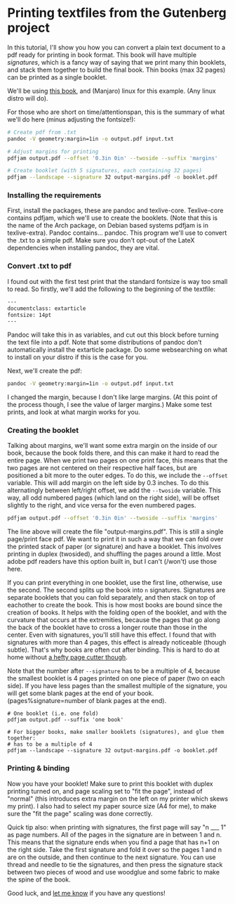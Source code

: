 # Printing textfiles from the Gutenberg project
In this tutorial, I'll show you how you can convert a plain text document to a pdf ready for printing in book format.
This book will have multiple _signatures_, which is a fancy way of saying that we print many thin booklets, and stack
them together to build the final book. Thin books (max 32 pages) can be printed as a single booklet.

We'll be using [this book](https://www.gutenberg.org/files/1717/1717-0.txt), and (Manjaro) linux for this example. (Any 
linux distro will do).

For those who are short on time/attentionspan, this is the summary of what we'll do here (minus adjusting the fontsize!):
```bash
# Create pdf from .txt
pandoc -V geometry:margin=1in -o output.pdf input.txt 

# Adjust margins for printing
pdfjam output.pdf --offset '0.3in 0in' --twoside --suffix 'margins'

# Create booklet (with 5 signatures, each containing 32 pages)
pdfjam --landscape --signature 32 output-margins.pdf -o booklet.pdf
```

### Installing the requirements
First, install the packages, these are pandoc and texlive-core. Texlive-core contains pdfjam, which we'll use to create
the booklets. (Note that this is the name of the Arch package, on Debian based systems pdfjam is in texlive-extra).
Pandoc contains... pandoc. This program we'll use to convert the .txt to a simple pdf. Make sure you don't opt-out of the LateX dependencies when installing pandoc, they are vital. 

### Convert .txt to pdf
I found out with the first test print that the standard fontsize is way too small to read. So firstly, we'll add the following 
to the beginning of the textfile:

```bash
---
documentclass: extarticle
fontsize: 14pt
---
```

Pandoc will take this in as variables, and cut out this block before turning the text file into a pdf. Note that some distributions of pandoc don't automatically install the extarticle package. Do some websearching on what to install on your distro if this is the case for you.

Next, we'll create the pdf:

```bash
pandoc -V geometry:margin=1in -o output.pdf input.txt 
```

I changed the margin, because I don't like large margins. (At this point of the process though, I see the value of larger margins.)
Make some test prints, and look at what margin works for you.

### Creating the booklet
Talking about margins, we'll want some extra margin on the inside of our book, because the book folds there, and this can
make it hard to read the entire page. When we print two pages on one print face, this
means that the two pages are not centered on their respective half faces, but are positioned a bit more to the outer edges.
To do this, we include the `--offset` variable. This will add margin on the left side by 0.3 inches. To do this alternatingly 
between left/right offset, we add the `--twoside` variable. This way, all odd numbered pages (which land on the right side), will
be offset slightly to the right, and vice versa for the even numbered pages.

```bash
pdfjam output.pdf --offset '0.3in 0in' --twoside --suffix 'margins'
```

The line above will create the file "output-margins.pdf". This is still a single page/print face pdf. We want to print it in 
such a way that we can fold over the printed stack of paper (or signature) and have a booklet. This involves printing in duplex (twosided), and 
shuffling the pages around a little. Most adobe pdf readers have this option built in, but I can't (/won't) use those here.

If you can print everything in one booklet, use the first line, otherwise, use the second. The second splits up the book into `n` 
signatures. Signatures are separate booklets that you can fold separately, and then stack on top of eachother to create the book.
This is how most books are bound since the creation of books. It helps with the folding open of the booklet, and with the curvature
that occurs at the extremities, because the pages that go along the back of the booklet have to cross a longer route than those 
in the center. Even with signatures, you'll still have this effect. I found that with signatures with more than 4 pages, this 
effect is already noticeable (though subtle). That's why books are often cut after binding. This is hard to do at home without 
[a hefty page cutter though](http://www.dwrolvink.com/md/img/papercutter.jpg). 

Note that the number after `--signature` has to be
a multiple of 4, because the smallest booklet is 4 pages printed on one piece of paper (two on each side). If you have less pages 
than the smallest multiple of the signature, you will get some blank pages at the end of your book. (pages%signature=number of 
blank pages at the end).

```
# One booklet (i.e. one fold)
pdfjam output.pdf --suffix 'one book'

# For bigger books, make smaller booklets (signatures), and glue them together:
# has to be a multiple of 4
pdfjam --landscape --signature 32 output-margins.pdf -o booklet.pdf
```
### Printing & binding
Now you have your booklet! Make sure to print this booklet with duplex printing turned on, and page scaling set to "fit the page",
instead of "normal" (this introduces extra margin on the left on my printer which skews my print). I also had to select my paper
source size (A4 for me), to make sure the "fit the page" scaling was done correctly.

Quick tip also: when printing with signatures, the first page will say "n ___ 1" as page numbers. All of the pages in the signature are in between 1 and n. This means that the signature
ends when you find a page that has n+1 on the right side. Take the first signature and fold it over so the pages 1 and n are on the outside, and then continue to the next signature. You can use thread and needle to tie the signatures, and then press the 
signature stack between two pieces of wood and use woodglue and some fabric to make the spine of the book.

Good luck, and [let me know](https://github.com/dwrolvink/HelloWorld) if you have any questions!

